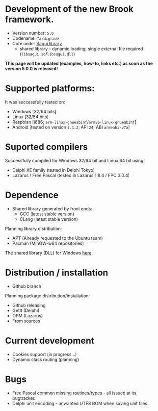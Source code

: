 # Development of the new Brook framework.

* Version number: `5.0`
* Codename: `Tardigrade`
* Core under [Sagui library](https://risoflora.github.io/libsagui/)
    * shared library - dynamic loading, single external file required (`libsagui.so`/`libsagui.dll`)

**This page will be updated (examples, how-to, links etc.) as soon as the version 5.0.0 is released!**

# Supported platforms:

It was successfully tested on:

* Windows [32/64 bits]
* Linux [32/64 bits]
* Raspbian [i686; `arm-linux-gnueabihf`/`armv6-linux-gnueabihf`]
* Android [tested on version `7.1.2`; API `24`; ABI `armeabi-v7a`]

# Suported compilers

Successfully compiled for Windows 32/64 bit and Linux 64 bit using:
* Delphi XE family (tested in Delphi Tokyo)
* Lazarus / Free Pascal (tested in Lazarus 1.8.4 / FPC 3.0.4)

# Dependence

* Shared library generated by front ends:
    * GCC (latest stable version)
    * CLang (latest stable version)

Planning library distribution:

* APT (Already requested tp the Ubuntu team)
* Pacman (MinGW-w64 repositories)

The shared library (DLL) for Windows [here](https://github.com/risoflora/libsagui/releases).

# Distribution / installation

* Github branch

Planning package distribution/installation:
 
* Github releasing
* GetIt (Delphi)
* OPM (Lazarus)
* From sources

# Current development

* Cookies support (in progress...)
* Dynamic class routing (planning)

# Bugs

* Free Pascal common missing routines/types - all issued at its bugtracker.
* Delphi unit encoding - unwanted UTF8 BOM when saving unit files.
